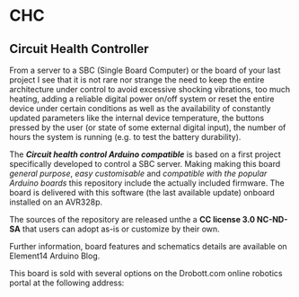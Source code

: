 # CHC
## Circuit Health Controller
From a server to a SBC (Single Board Computer) or the board of your last project I see that it is not rare nor strange the need to keep the entire architecture under control to avoid excessive shocking vibrations, too much heating, adding a reliable digital power on/off system or reset the entire device under certain conditions as well as the availability of constantly updated parameters like the internal device temperature, the buttons pressed by the user (or state of some external digital input), the number of hours the system is running (e.g. to test the battery durability).

The ***Circuit health control Arduino compatible*** is based on a first project specifically developed to control a SBC server. Making making this board *general purpose*, *easy customisable* and *compatible with the popular Arduino boards* this repository include the actually included firmware. The board is delivered with this software (the last available update) onboard installed on an AVR328p. 

The sources of the repository are released unthe a **CC license 3.0 NC-ND-SA** that users can adopt as-is or customize by their own.

Further information, board features and schematics details are available on Element14 Arduino Blog.

This board is sold with several options on the Drobott.com online robotics portal at the following address:

